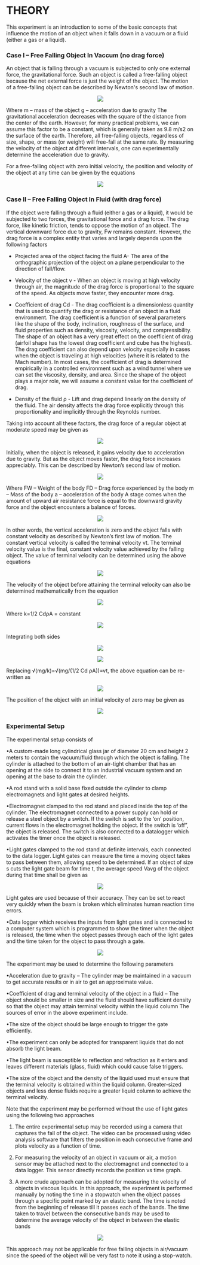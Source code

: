 # THEORY
This experiment is an introduction to some of the basic concepts that influence the motion of an object when it falls down in a vacuum or a fluid (either a gas or a liquid).    

### Case I – Free Falling Object In Vaccum (no drag force)
An object that is falling through a vacuum is subjected to only one external force, the gravitational force. Such an object is called a free-falling object because the net external force is just the weight of the object. The motion of a free-falling object can be described by Newton's second law of motion.

<p align="center">
  <img src="images/1.png">
</p> 
			
Where m – mass of the object
	g – acceleration due to gravity
The gravitational acceleration decreases with the square of the distance from the center of the earth. However, for many practical problems, we can assume this factor to be a constant, which is generally taken as 9.8 m/s2 on the surface of the earth. Therefore, all free-falling objects, regardless of size, shape, or mass (or weight) will free-fall at the same rate. By measuring the velocity of the object at different intervals, one can experimentally determine the acceleration due to gravity. 

For a free-falling object with zero initial velocity, the position and velocity of the object at any time can be given by the equations

<p align="center">
  <img src="images/2.png">
</p> 

### Case II – Free Falling Object In Fluid (with drag force)
If the object were falling through a fluid (either a gas or a liquid), it would be subjected to two forces, the gravitational force and a drag force. The drag force, like kinetic friction, tends to oppose the motion of an object. The vertical downward force due to gravity, Fw remains constant. However, the drag force is a complex entity that varies and largely depends upon the following factors

* Projected area of the object facing the fluid A- The area of the orthographic projection of the object on a plane perpendicular to the direction of fall/flow.
 
* Velocity of the object v - When an object is moving at high velocity through air, the magnitude of the drag force is proportional to the square of the speed. As objects move faster, they encounter more drag.
 
* Coefficient of drag Cd  - The drag coefficient is a dimensionless quantity that is used to quantify the drag or resistance of an object in a fluid environment. The drag coefficient is a function of several parameters like the shape of the body, inclination, roughness of the surface, and fluid properties such as density, viscosity, velocity, and compressibility. The shape of an object has a very great effect on the coefficient of drag (airfoil shape has the lowest drag coefficient and cube has the highest). The drag coefficient can also depend upon velocity especially in cases when the object is traveling at high velocities (where it is related to the Mach number). In most cases, the coefficient of drag is determined empirically in a controlled environment such as a wind tunnel where we can set the viscosity, density, and area. Since the shape of the object plays a major role, we will assume a constant value for the coefficient of drag.
 
* Density of the fluid ρ - Lift and drag depend linearly on the density of the fluid. The air density affects the drag force explicitly through this proportionality and implicitly through the Reynolds number.
 
Taking into account all these factors, the drag force of a regular object at moderate speed may be given as 

<p align="center">
  <img src="images/3.png">
</p>  

Initially, when the object is released, it gains velocity due to acceleration due to gravity. But as the object moves faster, the drag force increases appreciably. This can be described by Newton’s second law of motion.

<p align="center">
  <img src="images/4.png">
</p>   
					    
Where FW – Weight of the body
	FD – Drag force experienced by the body
	m – Mass of the body
	a – acceleration of the body
A stage comes when the amount of upward air resistance force is equal to the downward gravity force and the object encounters a balance of forces. 

<p align="center">
  <img src="images/5.png">
</p> 

In other words, the vertical acceleration is zero and the object falls with constant velocity as described by Newton’s first law of motion. The constant vertical velocity is called the terminal velocity vt. The terminal velocity value is the final, constant velocity value achieved by the falling object.
The value of terminal velocity can be determined using the above equations

<p align="center">
  <img src="images/6.png">
</p> 

The velocity of the object before attaining the terminal velocity can also be determined mathematically from the equation

<p align="center">
  <img src="images/7.png">
</p>

Where  k=1/2 CdρA = constant

<p align="center">
  <img src="images/8.png">
</p>

Integrating both sides

<p align="center">
  <img src="images/9.png">
</p>

<p align="center">
  <img src="images/10.png">
</p>

Replacing √(mg/k)=√(mg/(1/2 Cd ρA))=vt, the above equation can be re-written as

<p align="center">
  <img src="images/11.png">
</p>

The position of the object with an initial velocity of zero may be given as

<p align="center">
  <img src="images/12.png">
</p>

### Experimental Setup
The experimental setup consists of 

•A custom-made long cylindrical glass jar of diameter 20 cm and height 2 meters to contain the vacuum/fluid through which the object is falling. The cylinder is attached to the bottom of an air-tight chamber that has an opening at the side to connect it to an industrial vacuum system and an opening at the base to drain the cylinder. 

•A rod stand with a solid base fixed outside the cylinder to clamp electromagnets and light gates at desired heights. 

•Electromagnet clamped to the rod stand and placed inside the top of the cylinder. The electromagnet connected to a power supply can hold or release a steel object by a switch. If the switch is set to the ‘on’ position, current flows in the electromagnet holding the object. If the switch is ‘off”, the object is released. The switch is also connected to a datalogger which activates the timer once the object is released. 

•Light gates clamped to the rod stand at definite intervals, each connected to the data logger. Light gates can measure the time a moving object takes to pass between them, allowing speed to be determined. If an object of size s cuts the light gate beam for time t, the average speed Vavg of the object during that time shall be given as


<p align="center">
  <img src="images/13.png">
</p>

Light gates are used because of their accuracy. They can be set to react very quickly when the beam is broken which eliminates human reaction time errors. 

•Data logger which receives the inputs from light gates and is connected to a computer system which is programmed to show the timer when the object is released, the time when the object passes through each of the light gates and the time taken for the object to pass through a gate. 
 

<p align="center">
  <img src="images/14.png">
</p>

The experiment may be used to determine the following parameters

•Acceleration due to gravity – The cylinder may be maintained in a vacuum to get accurate results or in air to get an approximate value.

•Coefficient of drag and terminal velocity of the object in a fluid – The object should be smaller in size and the fluid should have sufficient density so that the object may attain terminal velocity within the liquid column The sources of error in the above experiment include.

•The size of the object should be large enough to trigger the gate efficiently.

•The experiment can only be adopted for transparent liquids that do not absorb the light beam.

•The light beam is susceptible to reflection and refraction as it enters and leaves different materials (glass, fluid) which could cause false triggers.

•The size of the object and the density of the liquid used must ensure that the terminal velocity is obtained within the liquid column. Greater-sized objects and less dense fluids require a greater liquid column to achieve the terminal velocity. 

Note that the experiment may be performed without the use of light gates using the following two approaches

1. The entire experimental setup may be recorded using a camera that captures the fall of the object. The video can be processed using video analysis software that filters the position in each consecutive frame and plots velocity as a function of time.

2. For measuring the velocity of an object in vacuum or air, a motion sensor may be attached next to the electromagnet and connected to a data logger. This sensor directly records the position vs time graph.

3. A more crude approach can be adopted for measuring the velocity of objects in viscous liquids. In this approach, the experiment is performed manually by noting the time in a stopwatch when the object passes through a specific point marked by an elastic band. The time is noted from the beginning of release till it passes each of the bands. The time taken to travel between the consecutive bands may be used to determine the average velocity of the object in between the elastic bands

<p align="center">
  <img src="images/15.png">
</p>

This approach may not be applicable for free falling objects in air/vacuum since the speed of the object will be very fast to note it using a stop-watch.



